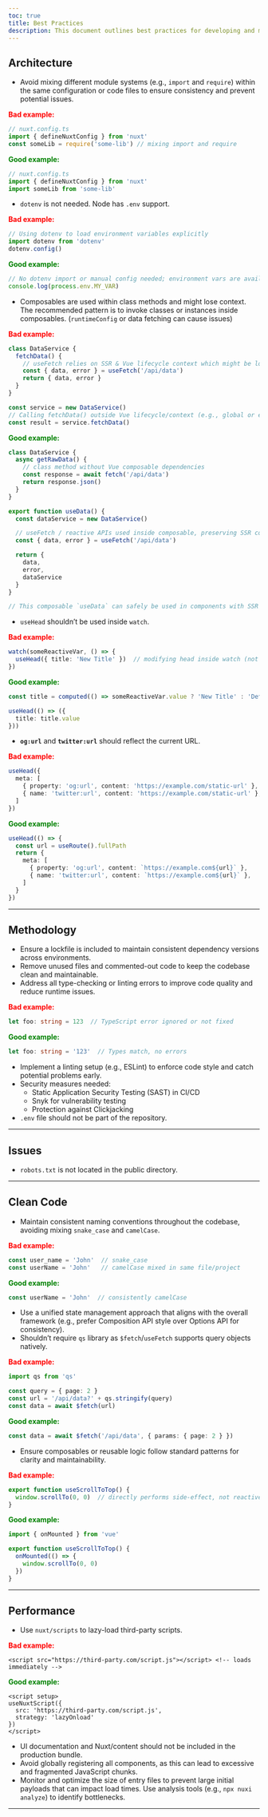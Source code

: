 ```yaml
---
toc: true
title: Best Practices
description: This document outlines best practices for developing and maintaining NUXT 3 applications. The recommendations cover Architecture, Methodology, Issues, Clean Code, Performance, and Potential Problems to ensure robust, maintainable, and high-performing applications.
---
```


## Architecture

- Avoid mixing different module systems (e.g., `import` and `require`) within the same configuration or code files to ensure consistency and prevent potential issues.

**<span style="color:red;">Bad example:</span>**
```ts
// nuxt.config.ts
import { defineNuxtConfig } from 'nuxt'
const someLib = require('some-lib') // mixing import and require
```

**<span style="color:green;">Good example:</span>**
```ts
// nuxt.config.ts
import { defineNuxtConfig } from 'nuxt'
import someLib from 'some-lib'
```

- `dotenv` is not needed. Node has `.env` support.

**<span style="color:red;">Bad example:</span>**

```ts
// Using dotenv to load environment variables explicitly
import dotenv from 'dotenv'
dotenv.config()
```

**<span style="color:green;">Good example:</span>**

```ts
// No dotenv import or manual config needed; environment vars are available automatically
console.log(process.env.MY_VAR)
```

- Composables are used within class methods and might lose context. The recommended pattern is to invoke classes or instances inside composables. (`runtimeConfig` or data fetching can cause issues)

**<span style="color:red;">Bad example:</span>**

```ts
class DataService {
  fetchData() {
    // useFetch relies on SSR & Vue lifecycle context which might be lost here
    const { data, error } = useFetch('/api/data')
    return { data, error }
  }
}

const service = new DataService()
// Calling fetchData() outside Vue lifecycle/context (e.g., global or early SSR) will cause issues
const result = service.fetchData()
```

**<span style="color:green;">Good example:</span>**

```ts
class DataService {
  async getRawData() {
    // class method without Vue composable dependencies
    const response = await fetch('/api/data')
    return response.json()
  }
}

export function useData() {
  const dataService = new DataService()

  // useFetch / reactive APIs used inside composable, preserving SSR context
  const { data, error } = useFetch('/api/data')

  return {
    data,
    error,
    dataService
  }
}

// This composable `useData` can safely be used in components with SSR support
```

- `useHead` shouldn’t be used inside `watch`.

**<span style="color:red;">Bad example:</span>**

```ts
watch(someReactiveVar, () => {
  useHead({ title: 'New Title' })  // modifying head inside watch (not recommended)
})
```

**<span style="color:green;">Good example:</span>**

```ts
const title = computed(() => someReactiveVar.value ? 'New Title' : 'Default Title')

useHead(() => ({
  title: title.value
}))
```

- **`og:url`** and **`twitter:url`** should reflect the current URL.

**<span style="color:red;">Bad example:</span>**

```ts
useHead({
  meta: [
    { property: 'og:url', content: 'https://example.com/static-url' },
    { name: 'twitter:url', content: 'https://example.com/static-url' },
  ]
})
```

**<span style="color:green;">Good example:</span>**

```ts
useHead(() => {
  const url = useRoute().fullPath
  return {
    meta: [
      { property: 'og:url', content: `https://example.com${url}` },
      { name: 'twitter:url', content: `https://example.com${url}` },
    ]
  }
})
```

---

## Methodology

- Ensure a lockfile is included to maintain consistent dependency versions across environments.
- Remove unused files and commented-out code to keep the codebase clean and maintainable.
- Address all type-checking or linting errors to improve code quality and reduce runtime issues.

**<span style="color:red;">Bad example:</span>**

```ts
let foo: string = 123  // TypeScript error ignored or not fixed
```

**<span style="color:green;">Good example:</span>**

```ts
let foo: string = '123'  // Types match, no errors
```

- Implement a linting setup (e.g., ESLint) to enforce code style and catch potential problems early.
- Security measures needed:
  - Static Application Security Testing (SAST) in CI/CD
  - Snyk for vulnerability testing
  - Protection against Clickjacking
- `.env` file should not be part of the repository.

---

## Issues

- `robots.txt` is not located in the public directory.

---

## Clean Code

- Maintain consistent naming conventions throughout the codebase, avoiding mixing `snake_case` and `camelCase`.

**<span style="color:red;">Bad example:</span>**

```ts
const user_name = 'John'  // snake_case
const userName = 'John'   // camelCase mixed in same file/project
```

**<span style="color:green;">Good example:</span>**

```ts
const userName = 'John'  // consistently camelCase
```

- Use a unified state management approach that aligns with the overall framework (e.g., prefer Composition API style over Options API for consistency).
- Shouldn’t require `qs` library as `$fetch`/`useFetch` supports query objects natively.

**<span style="color:red;">Bad example:</span>**

```ts
import qs from 'qs'

const query = { page: 2 }
const url = '/api/data?' + qs.stringify(query)
const data = await $fetch(url)
```

**<span style="color:green;">Good example:</span>**

```ts
const data = await $fetch('/api/data', { params: { page: 2 } })
```

- Ensure composables or reusable logic follow standard patterns for clarity and maintainability.

**<span style="color:red;">Bad example:</span>**

```ts
export function useScrollToTop() {
  window.scrollTo(0, 0)  // directly performs side-effect, not reactive or composable pattern
}
```

**<span style="color:green;">Good example:</span>**

```ts
import { onMounted } from 'vue'

export function useScrollToTop() {
  onMounted(() => {
    window.scrollTo(0, 0)
  })
}
```

---

## Performance

- Use `nuxt/scripts` to lazy-load third-party scripts.

**<span style="color:red;">Bad example:</span>**

```vue
<script src="https://third-party.com/script.js"></script> <!-- loads immediately -->
```

**<span style="color:green;">Good example:</span>**

```vue
<script setup>
useNuxtScript({
  src: 'https://third-party.com/script.js',
  strategy: 'lazyOnload'
})
</script>
```

- UI documentation and Nuxt/content should not be included in the production bundle.
- Avoid globally registering all components, as this can lead to excessive and fragmented JavaScript chunks.
- Monitor and optimize the size of entry files to prevent large initial payloads that can impact load times. Use analysis tools (e.g., `npx nuxi analyze`) to identify bottlenecks.

---
